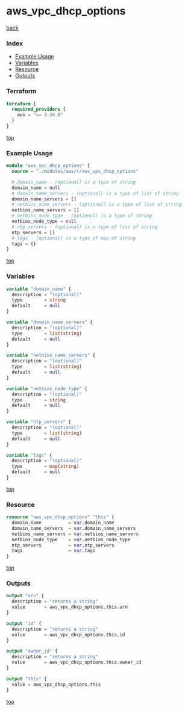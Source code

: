 # aws_vpc_dhcp_options

[back](../aws.md)

### Index

- [Example Usage](#example-usage)
- [Variables](#variables)
- [Resource](#resource)
- [Outputs](#outputs)

### Terraform

```terraform
terraform {
  required_providers {
    aws = ">= 3.34.0"
  }
}
```

[top](#index)

### Example Usage

```terraform
module "aws_vpc_dhcp_options" {
  source = "./modules/aws/r/aws_vpc_dhcp_options"

  # domain_name - (optional) is a type of string
  domain_name = null
  # domain_name_servers - (optional) is a type of list of string
  domain_name_servers = []
  # netbios_name_servers - (optional) is a type of list of string
  netbios_name_servers = []
  # netbios_node_type - (optional) is a type of string
  netbios_node_type = null
  # ntp_servers - (optional) is a type of list of string
  ntp_servers = []
  # tags - (optional) is a type of map of string
  tags = {}
}
```

[top](#index)

### Variables

```terraform
variable "domain_name" {
  description = "(optional)"
  type        = string
  default     = null
}

variable "domain_name_servers" {
  description = "(optional)"
  type        = list(string)
  default     = null
}

variable "netbios_name_servers" {
  description = "(optional)"
  type        = list(string)
  default     = null
}

variable "netbios_node_type" {
  description = "(optional)"
  type        = string
  default     = null
}

variable "ntp_servers" {
  description = "(optional)"
  type        = list(string)
  default     = null
}

variable "tags" {
  description = "(optional)"
  type        = map(string)
  default     = null
}
```

[top](#index)

### Resource

```terraform
resource "aws_vpc_dhcp_options" "this" {
  domain_name          = var.domain_name
  domain_name_servers  = var.domain_name_servers
  netbios_name_servers = var.netbios_name_servers
  netbios_node_type    = var.netbios_node_type
  ntp_servers          = var.ntp_servers
  tags                 = var.tags
}
```

[top](#index)

### Outputs

```terraform
output "arn" {
  description = "returns a string"
  value       = aws_vpc_dhcp_options.this.arn
}

output "id" {
  description = "returns a string"
  value       = aws_vpc_dhcp_options.this.id
}

output "owner_id" {
  description = "returns a string"
  value       = aws_vpc_dhcp_options.this.owner_id
}

output "this" {
  value = aws_vpc_dhcp_options.this
}
```

[top](#index)